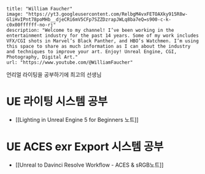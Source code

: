 ```embed
title: "William Faucher"
image: "https://yt3.googleusercontent.com/RelbgM4vxFETOAXky915R8w-GliHvIPnt78poMHb__djeCRi6mV5CFp7SZZDzrapJWLq8ba7eQ=s900-c-k-c0x00ffffff-no-rj"
description: "Welcome to my channel! I’ve been working in the entertainment industry for the past 14 years. Some of my work includes VFX/CGI shots in Marvel’s Black Panther, and HBO’s Watchmen. I’m using this space to share as much information as I can about the industry and techniques to improve your art. Enjoy! Unreal Engine, CGI, Photography, Digital Art."
url: "https://www.youtube.com/@WilliamFaucher"
```

언리얼 라이팅을 공부하기에 최고의 선생님

# UE 라이팅 시스템 공부
- [[Lighting in Unreal Engine 5 for Beginners 노트]]

# UE ACES exr Export 시스템 공부
- [[Unreal to Davinci Resolve Workflow - ACES & sRGB노트]]

